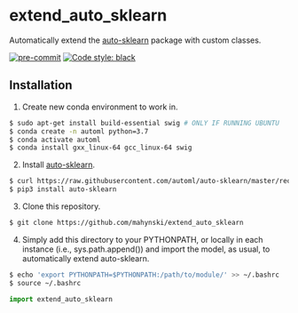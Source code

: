 extend_auto_sklearn
===================

Automatically extend the [auto-sklearn](https://automl.github.io/auto-sklearn/master/) package with custom classes.

[![pre-commit](https://img.shields.io/badge/pre--commit-enabled-brightgreen?logo=pre-commit&logoColor=white)](https://github.com/pre-commit/pre-commit)
[![Code style: black](https://img.shields.io/badge/code%20style-black-000000.svg)](https://github.com/psf/black)

## Installation

1. Create new conda environment to work in.
~~~ bash
$ sudo apt-get install build-essential swig # ONLY IF RUNNING UBUNTU
$ conda create -n automl python=3.7
$ conda activate automl
$ conda install gxx_linux-64 gcc_linux-64 swig
~~~

2. Install [auto-sklearn](https://automl.github.io/auto-sklearn/master/).
~~~ bash
$ curl https://raw.githubusercontent.com/automl/auto-sklearn/master/requirements.txt | xargs -n 1 -L 1 pip install
$ pip3 install auto-sklearn
~~~

3. Clone this repository.
~~~ bash
$ git clone https://github.com/mahynski/extend_auto_sklearn
~~~

4. Simply add this directory to your PYTHONPATH, or locally in each instance (i.e., sys.path.append()) and import the model, as usual, to automatically extend auto-sklearn.
~~~ bash
$ echo 'export PYTHONPATH=$PYTHONPATH:/path/to/module/' >> ~/.bashrc
$ source ~/.bashrc
~~~

~~~ python
import extend_auto_sklearn
~~~
